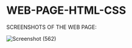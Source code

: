 # WEB-PAGE-HTML-CSS


SCREENSHOTS OF THE WEB PAGE:

![Screenshot (562)](https://github.com/harshraj574/WEB-PAGE-HTML-CSS/assets/66685406/cee6cebe-9aea-454a-b858-09e5a44848a5)

